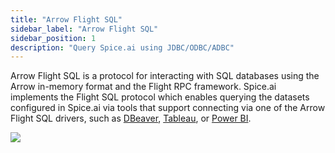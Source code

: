 ```yaml
---
title: "Arrow Flight SQL"
sidebar_label: "Arrow Flight SQL"
sidebar_position: 1
description: "Query Spice.ai using JDBC/ODBC/ADBC"
---
```


Arrow Flight SQL is a protocol for interacting with SQL databases using the Arrow in-memory format and the Flight RPC framework. Spice.ai implements the Flight SQL protocol which enables querying the datasets configured in Spice.ai via tools that support connecting via one of the Arrow Flight SQL drivers, such as [DBeaver](https://dbeaver.io), [Tableau](https://www.tableau.com/), or [Power BI](https://www.microsoft.com/en-us/power-platform/products/power-bi).

<img src="https://imagedelivery.net/HyTs22ttunfIlvyd6vumhQ/0a8bc474-03c3-4c1c-8003-d250cd52b300/public" />

